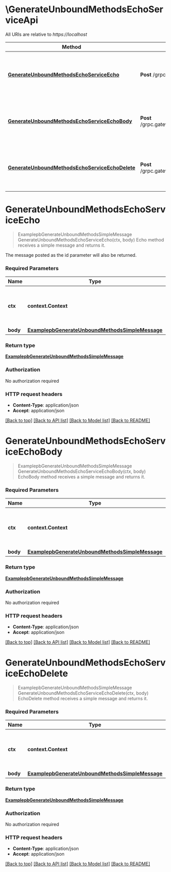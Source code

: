 # \GenerateUnboundMethodsEchoServiceApi

All URIs are relative to *https://localhost*

Method | HTTP request | Description
------------- | ------------- | -------------
[**GenerateUnboundMethodsEchoServiceEcho**](GenerateUnboundMethodsEchoServiceApi.md#GenerateUnboundMethodsEchoServiceEcho) | **Post** /grpc.gateway.examples.internal.examplepb.GenerateUnboundMethodsEchoService/Echo | Echo method receives a simple message and returns it.
[**GenerateUnboundMethodsEchoServiceEchoBody**](GenerateUnboundMethodsEchoServiceApi.md#GenerateUnboundMethodsEchoServiceEchoBody) | **Post** /grpc.gateway.examples.internal.examplepb.GenerateUnboundMethodsEchoService/EchoBody | EchoBody method receives a simple message and returns it.
[**GenerateUnboundMethodsEchoServiceEchoDelete**](GenerateUnboundMethodsEchoServiceApi.md#GenerateUnboundMethodsEchoServiceEchoDelete) | **Post** /grpc.gateway.examples.internal.examplepb.GenerateUnboundMethodsEchoService/EchoDelete | EchoDelete method receives a simple message and returns it.


# **GenerateUnboundMethodsEchoServiceEcho**
> ExamplepbGenerateUnboundMethodsSimpleMessage GenerateUnboundMethodsEchoServiceEcho(ctx, body)
Echo method receives a simple message and returns it.

The message posted as the id parameter will also be returned.

### Required Parameters

Name | Type | Description  | Notes
------------- | ------------- | ------------- | -------------
 **ctx** | **context.Context** | context for authentication, logging, cancellation, deadlines, tracing, etc.
  **body** | [**ExamplepbGenerateUnboundMethodsSimpleMessage**](ExamplepbGenerateUnboundMethodsSimpleMessage.md)|  | 

### Return type

[**ExamplepbGenerateUnboundMethodsSimpleMessage**](examplepbGenerateUnboundMethodsSimpleMessage.md)

### Authorization

No authorization required

### HTTP request headers

 - **Content-Type**: application/json
 - **Accept**: application/json

[[Back to top]](#) [[Back to API list]](../README.md#documentation-for-api-endpoints) [[Back to Model list]](../README.md#documentation-for-models) [[Back to README]](../README.md)

# **GenerateUnboundMethodsEchoServiceEchoBody**
> ExamplepbGenerateUnboundMethodsSimpleMessage GenerateUnboundMethodsEchoServiceEchoBody(ctx, body)
EchoBody method receives a simple message and returns it.

### Required Parameters

Name | Type | Description  | Notes
------------- | ------------- | ------------- | -------------
 **ctx** | **context.Context** | context for authentication, logging, cancellation, deadlines, tracing, etc.
  **body** | [**ExamplepbGenerateUnboundMethodsSimpleMessage**](ExamplepbGenerateUnboundMethodsSimpleMessage.md)|  | 

### Return type

[**ExamplepbGenerateUnboundMethodsSimpleMessage**](examplepbGenerateUnboundMethodsSimpleMessage.md)

### Authorization

No authorization required

### HTTP request headers

 - **Content-Type**: application/json
 - **Accept**: application/json

[[Back to top]](#) [[Back to API list]](../README.md#documentation-for-api-endpoints) [[Back to Model list]](../README.md#documentation-for-models) [[Back to README]](../README.md)

# **GenerateUnboundMethodsEchoServiceEchoDelete**
> ExamplepbGenerateUnboundMethodsSimpleMessage GenerateUnboundMethodsEchoServiceEchoDelete(ctx, body)
EchoDelete method receives a simple message and returns it.

### Required Parameters

Name | Type | Description  | Notes
------------- | ------------- | ------------- | -------------
 **ctx** | **context.Context** | context for authentication, logging, cancellation, deadlines, tracing, etc.
  **body** | [**ExamplepbGenerateUnboundMethodsSimpleMessage**](ExamplepbGenerateUnboundMethodsSimpleMessage.md)|  | 

### Return type

[**ExamplepbGenerateUnboundMethodsSimpleMessage**](examplepbGenerateUnboundMethodsSimpleMessage.md)

### Authorization

No authorization required

### HTTP request headers

 - **Content-Type**: application/json
 - **Accept**: application/json

[[Back to top]](#) [[Back to API list]](../README.md#documentation-for-api-endpoints) [[Back to Model list]](../README.md#documentation-for-models) [[Back to README]](../README.md)

